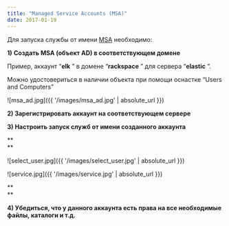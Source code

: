 ```yaml
---
title: "Managed Service Accounts (MSA)"
date: 2017-01-19
---
```


Для запуска службы от имени [MSA](https://technet.microsoft.com/ru-ru/library/dd378925(v=ws.10).aspx) необходимо:  
  
**1)**  **Создать MSA (объект AD) в соответствующем домене**  


Пример, аккаунт “**elk** ” в домене “**rackspace** ” для сервера “**elastic** ”.

  
  


Можно удостовериться в наличии объекта при помощи оснастке “Users and Computers”  
  
  


![msa_ad.jpg]({{ '/images/msa_ad.jpg' | absolute_url }})

  
  

**2) Зарегистрировать аккаунт на соответствующем сервере**

  

**3) Настроить запуск служб от имени созданного аккаунта**

**  
**

![select_user.jpg]({{ '/images/select_user.jpg' | absolute_url }})

![service.jpg]({{ '/images/service.jpg' | absolute_url }})

**  
**

  


**4) Убедиться, что у данного аккаунта есть права на все необходимые файлы, каталоги и т.д.**